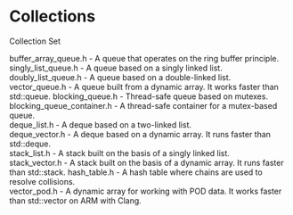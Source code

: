 # Collections
 Collection Set

 buffer_array_queue.h - A queue that operates on the ring buffer principle.  
 singly_list_queue.h - A queue based on a singly linked list.   
 doubly_list_queue.h - A queue based on a double-linked list.   
 vector_queue.h - A queue built from a dynamic array. It works faster than std::queue.
 blocking_queue.h - Thread-safe queue based on mutexes.    
 blocking_queue_container.h - A thread-safe container for a mutex-based queue.    
 deque_list.h - A deque based on a two-linked list.    
 deque_vector.h - A deque based on a dynamic array. It runs faster than std::deque.  
 stack_list.h - A stack built on the basis of a singly linked list.   
 stack_vector.h - A stack built on the basis of a dynamic array. It runs faster than std::stack.
 hash_table.h - A hash table where chains are used to resolve collisions.     
 vector_pod.h - A dynamic array for working with POD data. It works faster than std::vector on ARM with Clang.   
